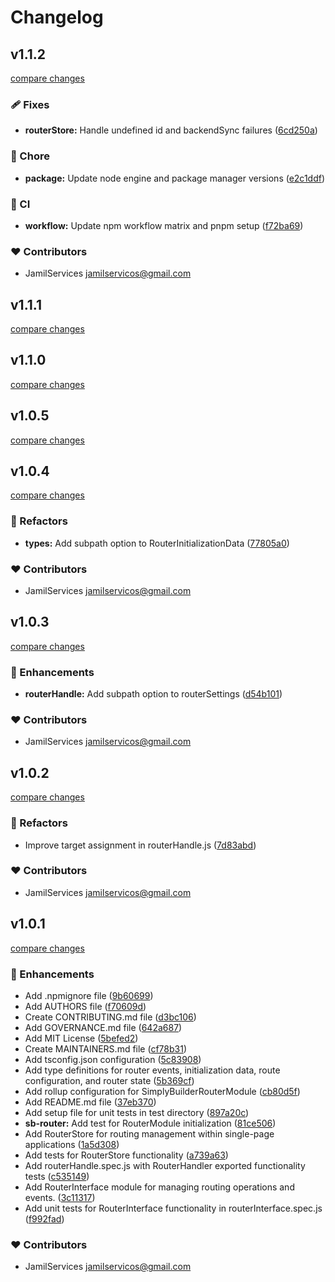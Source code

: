 # Changelog


## v1.1.2

[compare changes](https://github.com/SimplyBuilder/sb-module-router/compare/v1.1.1...v1.1.2)

### 🩹 Fixes

- **routerStore:** Handle undefined id and backendSync failures ([6cd250a](https://github.com/SimplyBuilder/sb-module-router/commit/6cd250a))

### 🏡 Chore

- **package:** Update node engine and package manager versions ([e2c1ddf](https://github.com/SimplyBuilder/sb-module-router/commit/e2c1ddf))

### 🤖 CI

- **workflow:** Update npm workflow matrix and pnpm setup ([f72ba69](https://github.com/SimplyBuilder/sb-module-router/commit/f72ba69))

### ❤️ Contributors

- JamilServices <jamilservicos@gmail.com>

## v1.1.1

[compare changes](https://github.com/SimplyBuilder/sb-module-router/compare/v1.1.0...v1.1.1)

## v1.1.0

[compare changes](https://github.com/SimplyBuilder/sb-module-router/compare/v1.0.5...v1.1.0)

## v1.0.5

[compare changes](https://github.com/SimplyBuilder/sb-module-router/compare/v1.0.4...v1.0.5)

## v1.0.4

[compare changes](https://github.com/SimplyBuilder/sb-module-router/compare/v1.0.3...v1.0.4)

### 💅 Refactors

- **types:** Add subpath option to RouterInitializationData ([77805a0](https://github.com/SimplyBuilder/sb-module-router/commit/77805a0))

### ❤️ Contributors

- JamilServices <jamilservicos@gmail.com>

## v1.0.3

[compare changes](https://github.com/SimplyBuilder/sb-module-router/compare/v1.0.2...v1.0.3)

### 🚀 Enhancements

- **routerHandle:** Add subpath option to routerSettings ([d54b101](https://github.com/SimplyBuilder/sb-module-router/commit/d54b101))

### ❤️ Contributors

- JamilServices <jamilservicos@gmail.com>

## v1.0.2

[compare changes](https://github.com/SimplyBuilder/sb-module-router/compare/v1.0.1...v1.0.2)

### 💅 Refactors

- Improve target assignment in routerHandle.js ([7d83abd](https://github.com/SimplyBuilder/sb-module-router/commit/7d83abd))

### ❤️ Contributors

- JamilServices <jamilservicos@gmail.com>

## v1.0.1

[compare changes](https://github.com/SimplyBuilder/sb-module-router/compare/empty...v1.0.1)

### 🚀 Enhancements

- Add .npmignore file ([9b60699](https://github.com/SimplyBuilder/sb-module-router/commit/9b60699))
- Add AUTHORS file ([f70609d](https://github.com/SimplyBuilder/sb-module-router/commit/f70609d))
- Create CONTRIBUTING.md file ([d3bc106](https://github.com/SimplyBuilder/sb-module-router/commit/d3bc106))
- Add GOVERNANCE.md file ([642a687](https://github.com/SimplyBuilder/sb-module-router/commit/642a687))
- Add MIT License ([5befed2](https://github.com/SimplyBuilder/sb-module-router/commit/5befed2))
- Create MAINTAINERS.md file ([cf78b31](https://github.com/SimplyBuilder/sb-module-router/commit/cf78b31))
- Add tsconfig.json configuration ([5c83908](https://github.com/SimplyBuilder/sb-module-router/commit/5c83908))
- Add type definitions for router events, initialization data, route configuration, and router state ([5b369cf](https://github.com/SimplyBuilder/sb-module-router/commit/5b369cf))
- Add rollup configuration for SimplyBuilderRouterModule ([cb80d5f](https://github.com/SimplyBuilder/sb-module-router/commit/cb80d5f))
- Add README.md file ([37eb370](https://github.com/SimplyBuilder/sb-module-router/commit/37eb370))
- Add setup file for unit tests in test directory ([897a20c](https://github.com/SimplyBuilder/sb-module-router/commit/897a20c))
- **sb-router:** Add test for RouterModule initialization ([81ce506](https://github.com/SimplyBuilder/sb-module-router/commit/81ce506))
- Add RouterStore for routing management within single-page applications ([1a5d308](https://github.com/SimplyBuilder/sb-module-router/commit/1a5d308))
- Add tests for RouterStore functionality ([a739a63](https://github.com/SimplyBuilder/sb-module-router/commit/a739a63))
- Add routerHandle.spec.js with RouterHandler exported functionality tests ([c535149](https://github.com/SimplyBuilder/sb-module-router/commit/c535149))
- Add RouterInterface module for managing routing operations and events. ([3c11317](https://github.com/SimplyBuilder/sb-module-router/commit/3c11317))
- Add unit tests for RouterInterface functionality in routerInterface.spec.js ([f992fad](https://github.com/SimplyBuilder/sb-module-router/commit/f992fad))

### ❤️ Contributors

- JamilServices <jamilservicos@gmail.com>

